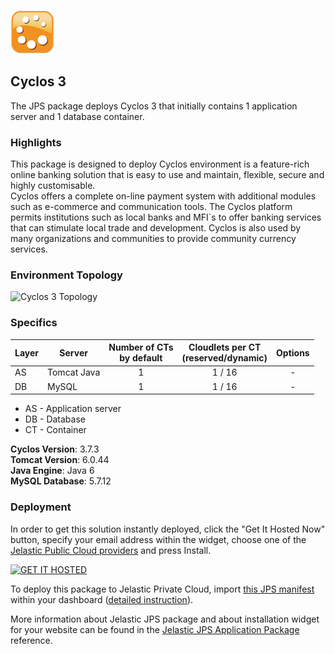 [![Cyclos 3](../images/cyclos.png)](../cyclos-3)
##  Cyclos 3

The JPS package deploys Cyclos 3 that initially contains 1 application server and 1 database container.

### Highlights
This package is designed to deploy Cyclos environment is a feature-rich online banking solution that is easy to use and maintain, flexible, secure and highly customisable.<br />
Cyclos offers a complete on-line payment system with additional modules such as e-commerce and communication tools. The Cyclos platform permits institutions such as local banks and MFI`s to offer banking services that can stimulate local trade and development.
Cyclos is also used by many organizations and communities to provide community currency services.

### Environment Topology

![Cyclos 3 Topology](https://docs.google.com/drawings/d/1pUDhd7wbFVqtHCDIxB-ZRsA3-23Ad1StSlW5I19w-94/pub?w=505&h=216)

### Specifics

Layer                |     Server    | Number of CTs <br/> by default | Cloudlets per CT <br/> (reserved/dynamic) | Options
-------------------- | --------------| :----------------------------: | :---------------------------------------: | :-----:
AS                   | Tomcat Java |       1                        |           1 / 16                          | -
DB                   |    MySQL      |       1                        |           1 / 16                           | -

* AS - Application server 
* DB - Database 
* CT - Container

**Cyclos Version**: 3.7.3<br/>
**Tomcat Version**: 6.0.44<br/>
**Java Engine**: Java 6<br/>
**MySQL Database**: 5.7.12

### Deployment

In order to get this solution instantly deployed, click the "Get It Hosted Now" button, specify your email address within the widget, choose one of the [Jelastic Public Cloud providers](https://jelastic.cloud) and press Install.

[![GET IT HOSTED](https://raw.githubusercontent.com/jelastic-jps/jpswiki/master/images/getithosted.png)](https://jelastic.com/install-application/?manifest=https%3A%2F%2Fgithub.com%2Fjelastic-jps%2Fcyclos%2Fraw%2Fmaster%2Fcyclos-3%2Fmanifest.jps)

To deploy this package to Jelastic Private Cloud, import [this JPS manifest](../../../raw/master/manifest.jps) within your dashboard ([detailed instruction](https://docs.jelastic.com/environment-export-import#import)).

More information about Jelastic JPS package and about installation widget for your website can be found in the [Jelastic JPS Application Package](https://github.com/jelastic-jps/jpswiki/wiki/Jelastic-JPS-Application-Package) reference.


